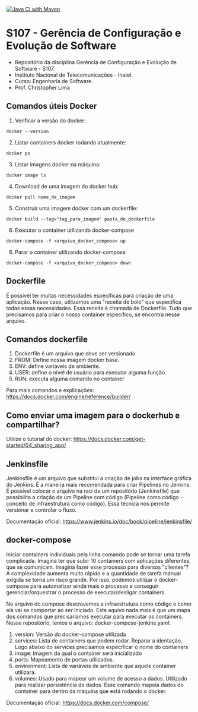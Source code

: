[![Java CI with Maven](https://github.com/diogocastros1/S107_DevOps/actions/workflows/comprasCI.yml/badge.svg)](https://github.com/diogocastros1/S107_DevOps/actions/workflows/comprasCI.yml)
# S107 - Gerência de Configuração e Evolução de Software
- Repositório da disciplina Gerência de Configuração e Evolução de Software - S107. 
- Instituto Nacional de Telecomunicações - Inatel. 
- Curso: Engenharia de Software.
- Prof. Christopher Lima



## Comandos úteis Docker

1. Verificar a versão do docker:

```
docker --version
```

2. Listar containers docker rodando atualmente:

```
docker ps
```

3. Listar imagens docker na máquina:

```
docker image ls
```

4. Download de uma imagem do docker hub:

```
docker pull nome_da_imagem
```

5. Construir uma imagem docker com um dockerfile:

```
docker build --tag="tag_para_imagem" pasta_do_dockerfile
```

6. Executar o container utilizando docker-compose

```
docker-compose -f <arquivo_docker_compose> up
```

6. Parar o container utilizando docker-compose

```
docker-compose -f <arquivo_docker_compose> down
```


## Dockerfile

É possível ter muitas necessidades específicas para criação de uma aplicação. Nesse caso, utilizamos uma "receita de bolo" que especifica todas essas necessidades.
Essa receita é chamada de Dockerfile. Tudo que precisamos para criar o nosso container específico, se encontra nesse arquivo.

## Comandos dockerfile

1. Dockerfile é um arquivo que deve ser versionado
2. FROM: Define nossa imagem docker base.
3. ENV: define variáveis de ambiente.
4. USER: define o nível de usuário para executar alguma função.
5. RUN: executa alguma comando no container

Para mais comandos e explicações: https://docs.docker.com/engine/reference/builder/


## Como enviar uma imagem para o dockerhub e compartilhar?

Utilize o tutorial do docker: https://docs.docker.com/get-started/04_sharing_app/

## Jenkinsfile

Jenkinsfile é um arquivo que substitui a criação de jobs na interface gráfica do Jenkins. É a maneira mais recomendada para criar Pipelines no Jenkins. É possível colocar o arquivo na raiz de um repositório (Jenkinsfile) que possibilita a criação de um Pipeline com código (Pipeline como código - conceito de infraestrutura como código). Essa técnica nos permite versionar e controlar o fluxo.


Documentação oficial: https://www.jenkins.io/doc/book/pipeline/jenkinsfile/

## docker-compose

Iniciar containers individuais pela linha comando pode se tornar uma tarefa complicada. Imagina ter que subir 10 containers com aplicações diferentes, que se comunicam. Imagina fazer esse processo para diversos "clientes"? A complexidade aumenta muito rápido e a quantidade de tarefa manual exigida se torna um risco grande.
Por isso, podemos utilizar o docker-compose para automatizar ainda mais o processo e conseguir gerenciar/orquestrar o processo de executar/desligar containers.

No arquivo do compose descrevemos a infraestrutura como código e como ela vai se comportar ao ser iniciado. Este aquivo nada mais é que um mapa dos comandos que precisariamos executar para executar os containers. Nesse repositório, temos o arquivo: docker-compose-jenkins.yaml:

1. version: Versão do docker-compose utilizada
2. services: Lista de containers que podem rodar. Reparar a identação. Logo abaixo do services precisamos especificar o nome do containers
3. image: Imagem da qual o container será inicializado
4. ports: Mapeamento de portas utilizados.
5. environment: Lista de variáveis de ambiente que aquele container utilizará.
6. volumes: Usado para mapear um volume de acesso a dados. Utilizado para realizar persistência de dados. Esse comando mapeia dados do container para dentro da máquina que está rodando o docker.

Documentação oficial: https://docs.docker.com/compose/
